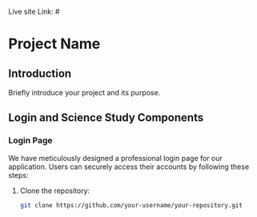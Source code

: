 Live site Link: #

# Project Name

## Introduction

Briefly introduce your project and its purpose.

## Login and Science Study Components

### Login Page

We have meticulously designed a professional login page for our application. Users can securely access their accounts by following these steps:

1. Clone the repository:
   ```bash
   git clone https://github.com/your-username/your-repository.git
